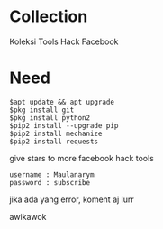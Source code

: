 # Collection
Koleksi Tools Hack Facebook
# Need
```
$apt update && apt upgrade
$pkg install git
$pkg install python2
$pip2 install --upgrade pip
$pip2 install mechanize
$pip2 install requests
```
give stars to more facebook hack tools
```
username : Maulanarym
password : subscribe
```
jika ada yang error, koment aj lurr

awikawok
